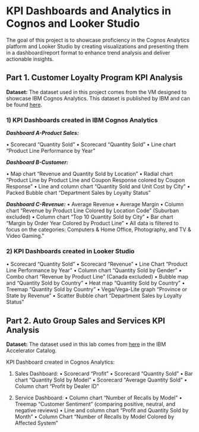 # KPI Dashboards and Analytics in Cognos and Looker Studio

The goal of this project is to showcase proficiency in the Cognos Analytics platform and Looker Studio by creating visualizations and presenting them in a dashboard/report format to enhance trend analysis and deliver actionable insights.

## Part 1. Customer Loyalty Program KPI Analysis

**Dataset:** The dataset used in this project comes from the VM designed to showcase IBM Cognos Analytics. This dataset is published by IBM and can be found [here](Datasets/CustomerLoyaltyProgram.csv).

### 1) KPI Dashboards created in IBM Cognos Analytics

**_Dashboard A-Product Sales:_**

•	Scorecard “Quantity Sold”
•	Scorecard “Quantity Sold”
•	Line chart “Product Line Performance by Year”

**_Dashboard B-Customer:_**

•	Map chart “Revenue and Quantity Sold by Location”
•	Radial chart “Product Line by Product Line and Coupon Response colored by Coupon Response”
•	Line and column chart “Quantity Sold and Unit Cost by City”
•	Packed Bubble chart “Department Sales by Loyalty Status”

**_Dashboard C-Revenue:_**
•	Average Revenue
•	Average Margin
•	Column chart “Revenue by Product Line Colored by Location Code” (Suburban excluded)
•	Column chart “Top 10 Quantity Sold by City”
•	Bar chart “Margin by Order Year Colored by Product Line”
•	All data is filtered to focus on the categories: Computers & Home Office, Photography, and TV & Video Gaming."

### 2) KPI Dashboards created in Looker Studio

•	Scorecard “Quantity Sold”
•	Scorecard “Revenue”
•	Line Chart “Product Line Performance by Year”
•	Column chart “Quantity Sold by Gender”
•	Combo chart “Revenue by Product Line” (Canada excluded)
•	Bubble map and “Quantity Sold by Country”
•	Heat map “Quantity Sold by Country”
•	Treemap “Quantity Sold by Country”
•	Vega/Vega-Lite graph “Province or State by Revenue”
•	Scatter Bubble chart “Department Sales by Loyalty Status”

## Part 2. Auto Group Sales and Services KPI Analysis 

**Dataset:** The dataset used in this lab comes from [here](https://accelerator.ca.analytics.ibm.com/bi/?perspective=authoring&pathRef=.public_folders%2FIBM%2BAccelerator%2BCatalog%2FContent%2FDAT00142&id=i22898C2A4DD748F79E0FC2BD017F4FE8&objRef=i22898C2A4DD748F79E0FC2BD017F4FE8&action=run&format=HTML&cmPropStr=%7B%22id%22%3A%22i22898C2A4DD748F79E0FC2BD017F4FE8%22%2C%22type%22%3A%22reportView%22%2C%22defaultName%22%3A%22DAT00142%22%2C%22permissions%22%3A%5B%22execute%22%2C%22read%22%2C%22traverse%22%5D%7D) in the IBM Accelerator Catalog. 

KPI Dashboard created in Cognos Analytics:
1) Sales Dashboard:
•	Scorecard “Profit”
•	Scorecard “Quantity Sold”
•	Bar chart “Quantity Sold by Model”
•	Scorecard "Average Quantity Sold”
•	Column chart “Profit by Dealer ID”

2) Service Dashboard:
•	Column chart “Number of Recalls by Model”
•	Treemap “Customer Sentiment” (comparing positive, neutral, and negative reviews)
•	Line and column chart “Profit and Quantity Sold by Month”
•	Column Chart “Number of Recalls by Model Colored by Affected System”








